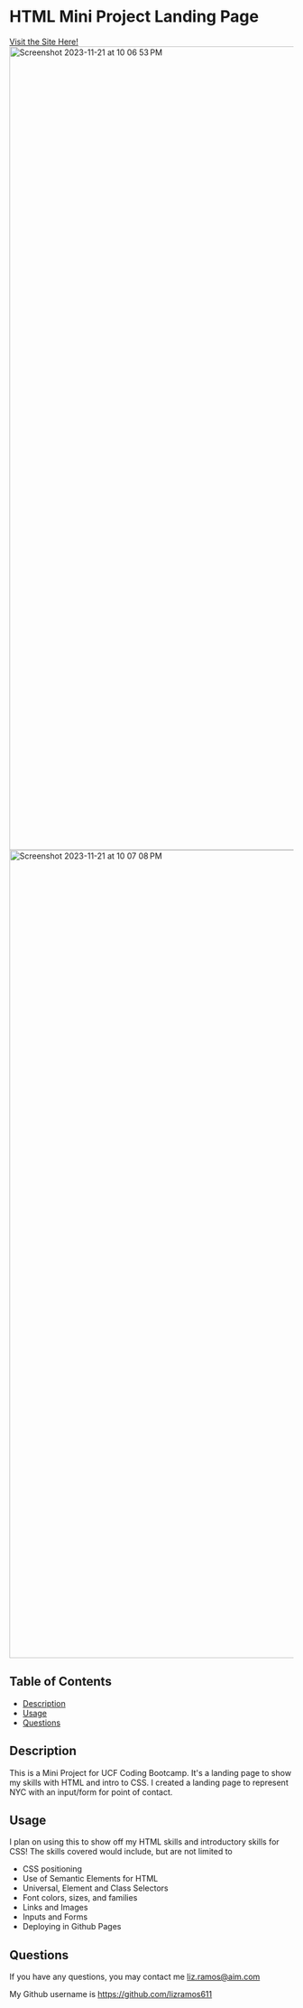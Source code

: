 # HTML Mini Project Landing Page

[Visit the Site Here!](https://lizramos611.github.io/miniprojectHTML/)
<img width="1424" alt="Screenshot 2023-11-21 at 10 06 53 PM" src="https://github.com/lizramos611/miniprojectHTML/assets/111591265/9dfd498f-94aa-4c39-8204-c0c9cf48b863">
<img width="1432" alt="Screenshot 2023-11-21 at 10 07 08 PM" src="https://github.com/lizramos611/miniprojectHTML/assets/111591265/b176e4be-5dae-47b1-b767-1c689a4e6304">


  ## Table of Contents
 * [Description](#description)
 * [Usage](#usage)
 * [Questions](#questions)
  

  ## Description
This is a Mini Project for UCF Coding Bootcamp. It's a landing page to show my skills with HTML and intro to CSS. I created a landing page to represent NYC with an input/form for point of contact.

  ## Usage
  I plan on using this to show off my HTML skills and introductory skills for CSS! The skills covered would include, but are not limited to
  * CSS positioning
  * Use of Semantic Elements for HTML
  * Universal, Element and Class Selectors
  * Font colors, sizes, and families
  * Links and Images
  * Inputs and Forms
  * Deploying in Github Pages



  ## Questions
  If you have any questions, you may contact me liz.ramos@aim.com

My Github username is https://github.com/lizramos611

